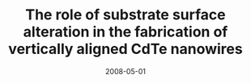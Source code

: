 ---
title: "The role of substrate surface alteration in the fabrication of vertically aligned CdTe nanowires"
collection: publications
permalink: /publication/2008-05-01-The-role-of-substrate-surface-alteration-in-the-fabrication-of-vertically-aligned-CdTe-nanowires
date: 2008-05-01
venue: 'Nanotechnology'
paperurl: 'http://dx.doi.org/10.1088/0957-4484/19/18/185601'
citation: 'Neretina, S, Hughes, R A, <b>Devenyi, G A</b>, Sochinskii, N V, Preston, J S, Mascher, P, &quot;The role of substrate surface alteration in the fabrication of vertically aligned CdTe nanowires.&quot; Nanotechnology, 2008.'
---